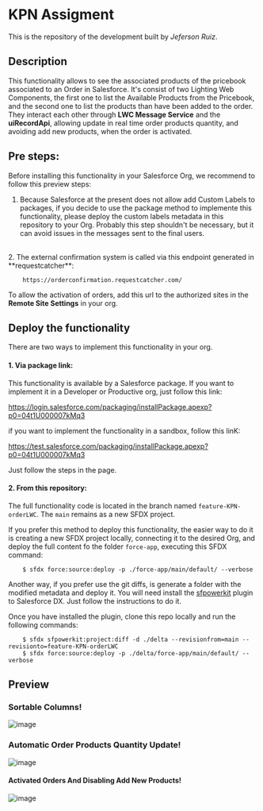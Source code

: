 # KPN Assigment

This is the repository of the development built by *Jeferson Ruiz*.

## Description

This functionality allows to see the associated products of the pricebook associated to an Order in Salesforce. It's consist of two Lighting Web Components, the first one to list the Available Products from the Pricebook, and the second one to list the products than have been added to the order. They interact each other through **LWC Message Service** and the **uiRecordApi**, allowing update in real time order products quantity, and avoiding add new products, when the order is activated.
## Pre steps:

Before installing this functionality in your Salesforce Org, we recommend to follow this preview steps:

1. Because Salesforce at the present does not allow add Custom Labels to packages, if you decide to use the package method to implemente this functionality, please deploy the custom labels metadata in this repository to your Org. Probably this step shouldn't be necessary, but it can avoid issues in the messages sent to the final users.
<br/>
2. The external confirmation system is called via this endpoint generated in **requestcatcher**:

        https://orderconfirmation.requestcatcher.com/

   To allow the activation of orders, add this url to the authorized sites in the **Remote Site Settings** in your org.

## Deploy the functionality

There are two ways to implement this functionality in your org.
#### 1. Via package link:

This functionality is available by a Salesforce package. If you want to implement it in a Developer or Productive org, just follow this link:

https://login.salesforce.com/packaging/installPackage.apexp?p0=04t1U000007kMq3

if you want to implement the functionality in a sandbox, follow this linK:

https://test.salesforce.com/packaging/installPackage.apexp?p0=04t1U000007kMq3

Just follow the steps in the page.

#### 2. From this repository:

The full functionality code is located in the branch named <code>feature-KPN-orderLWC</code>. The <code>main</code> remains as a new SFDX project.

If you prefer this method to deploy this functionality, the easier way to do it is creating a new SFDX project locally, connecting it to the desired Org, and deploy the full content fo the folder <code>force-app</code>, executing this SFDX command:

        $ sfdx force:source:deploy -p ./force-app/main/default/ --verbose

Another way, if you prefer use the git diffs, is generate a folder with the modified metadata and deploy it. You will need install the [sfpowerkit](https://github.com/Accenture/sfpowerkit) plugin to Salesforce DX. Just follow the instructions to do it.

Once you have installed the plugin, clone this repo locally and run the following commands:

        $ sfdx sfpowerkit:project:diff -d ./delta --revisionfrom=main --revisionto=feature-KPN-orderLWC
        $ sfdx force:source:deploy -p ./delta/force-app/main/default/ --verbose

## Preview

### Sortable Columns!
![image](https://i.imgur.com/bMD6c5Q.gif)
### Automatic Order Products Quantity Update!
![image](https://i.imgur.com/HcUrHfs.gif)
#### Activated Orders And Disabling Add New Products!
![image](https://i.imgur.com/VFTroRz.gif)